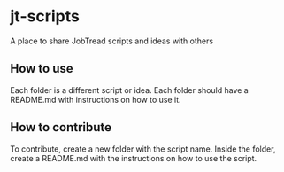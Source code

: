 # jt-scripts
A place to share JobTread scripts and ideas with others

## How to use
Each folder is a different script or idea.
Each folder should have a README.md with instructions on how to use it.

## How to contribute 
To contribute, create a new folder with the script name.
Inside the folder, create a README.md with the instructions on how to use the script.  